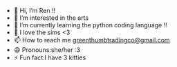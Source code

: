 - 👋 Hi, I’m Ren !!
- 👀 I’m interested in the arts
- 🌱 I’m currently learning the python coding language !!
- 💞 I love the sims <3
- 📫 How to reach me greenthumbtradingco@gmail.com
- 😄 Pronouns:she/her :3
- ⚡ Fun fact:I have 3 kitties

<!---
rensabot/rensabot is a ✨ special ✨ repository because its `README.md` (this file) appears on your GitHub profile.
You can click the Preview link to take a look at your changes.
--->
